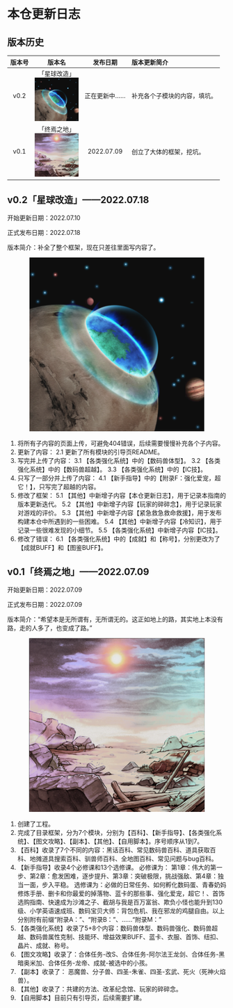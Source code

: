 # 本仓更新日志

## 版本历史

| 版本号 |                                            版本名                                            |   发布日期   | 版本更新简介                |
| :----: | :-----------------------------------------------------------------------------------------: | :---------: | :------------------------ |
|  v0.2  | 「星球改造」<div align="center"><img src="../imgs/Version/星球改造.png" height="100px"></div> | 正在更新中…… | 补充各个子模块的内容，填坑。 |
|  v0.1  | 「终焉之地」<div align="center"><img src="../imgs/Version/终焉之地.png" height="100px"></div> | 2022.07.09  | 创立了大体的框架，挖坑。     |




## v0.2「星球改造」——2022.07.18

开始更新日期：2022.07.10

正式发布日期：2022.07.18

版本简介：补全了整个框架，现在只差往里面写内容了。

<div align="center"><img src="../imgs/Version/星球改造.png" height="400px"></div>

1. 将所有子内容的页面上传，可避免404错误，后续需要慢慢补充各个子内容。
2. 更新了内容：
2.1 更新了所有模块的引导页README。 
3. 写完并上传了内容：
3.1 【各类强化系统】中的【数码兽体型】。
3.2 【各类强化系统】中的【数码兽超越】。
3.3 【各类强化系统】中的【IC技】。
4. 只写了一部分并上传了内容：
4.1 【新手指导】中的【附录F：强化爱宠，超它！】，只写完了超越的内容。
5. 修改了框架：
5.1 【其他】中新增子内容【本仓更新日志】，用于记录本指南的版本更新迭代。
5.2 【其他】中新增子内容【玩家的碎碎念】，用于记录玩家对游戏的评价。
5.3 【其他】中新增子内容【紧急救急救命救援】，用于发布构建本仓中所遇到的一些困难。
5.4 【其他】中新增子内容【冷知识】，用于记录一些很难发现的小细节。
5.5 【各类强化系统】中新增子内容【IC技】。
6. 修改了错误：
6.1 【各类强化系统】中的【成就】和【称号】，分别更改为了【成就BUFF】和【图鉴BUFF】。


## v0.1「终焉之地」——2022.07.09

开始更新日期：2022.07.09

正式发布日期：2022.07.09

版本简介：“希望本是无所谓有，无所谓无的。这正如地上的路，其实地上本没有路，走的人多了，也变成了路。”

<div align="center"><img src="../imgs/Version/终焉之地.png" height="400px"></div>

 1. 创建了工程。
 2. 完成了目录框架，分为7个模块，分别为【百科】、【新手指导】、【各类强化系统】、【图文攻略】、【副本】、【其他】、【自用脚本】。序号顺序从1到7。
 3. 【百科】收录了7个不同的内容：黑话百科、常见数码兽百科、道具获取百科、地摊道具搜索百科、驯兽师百科、全地图百科、常见问题与bug百科。
 4. 【新手指导】收录4个必修课和13个选修课。
 必修课为： 第1章：伟大的第一步、第2章：愈发困难，逐步提升、第3章：突破极限，挑战强敌、第4章：独当一面，步入平稳。
 选修课为：必做的日常任务、如何孵化数码蛋、青春奶妈修炼手册、删卡和你最爱的掉落物、蓝卡的那些事、强化爱宠，超它！、首饰选购指南、快速成为沙滩之子、截胡与我是百万富翁、欺负小怪也能升到130级、小学英语速成班、数码宝贝大师：背包危机、我在邪龙的鸡腿自由。以上分别附有前缀“附录A：”、“附录B：”、……“附录M：”
 5. 【各类强化系统】收录了5+8个内容：数码兽体型、数码兽强化、数码兽超越、数码兽属性克制、技能环、增益效果BUFF、蓝卡、衣服、首饰、纽扣、晶片、成就、称号。
 6. 【图文攻略】收录了：合体任务-改S、合体任务-阿尔法王龙剑、合体任务-黑暗奥米加、合体任务-龙帝、成就-被选中的小孩。
 7. 【副本】收录了： 恶魔兽、分子兽、四圣-朱雀、四圣-玄武、死火（死神火焰兽）。
 8. 【其他】收录了：共建的方法、改革纪念馆、玩家的碎碎念。
 9. 【自用脚本】目前只有引导页，后续需要扩建。
